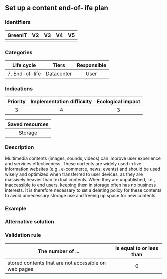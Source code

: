 ## Set up a content end-of-life plan

### Identifiers

| GreenIT | V2  | V3  | V4  | V5  |
| :-----: | :-: | :-: | :-: | :-: |
|         |     |     |     |     |

### Categories

|   Life cycle   |   Tiers    | Responsible |
| :------------: | :--------: | :---------: |
| 7. End-of-life | Datacenter |    User     |

### Indications

| Priority | Implementation difficulty | Ecological impact |
| :------: | :-----------------------: | :---------------: |
|    3     |             4             |         3         |

| Saved resources |
| :-------------: |
|     Storage     |

### Description

Multimedia contents (images, sounds, videos) can improve user experience and services effectiveness. These contents are widely used in live information websites (e.g., e-commerce, news, events) and should be used wisely and optimized when transferred to user devices, as they are massively heavier than textual contents. When they are unpublished, i.e., inaccessible to end users, keeping them in storage often has no business interests. It is therefore necessary to set a deleting policy for these contents to avoid unnecessary storage use and freeing up space for new contents.

### Example

### Alternative solution

### Validation rule

| The number of ...                                    | is equal to or less than |
| ---------------------------------------------------- | :----------------------: |
| stored contents that are not accessible on web pages |            0             |
